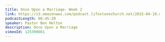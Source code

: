 ```yaml
---
title: Once Upon a Marriage- Week 2
link: https://s3.amazonaws.com/podcast.lifestonechurch.net/2015-04-19.mp3
podcastLength: 00:45:20
speaker: Pastor Ben Helton
description: Once Upon a Marriage
vimeoId: 125398661
---
```

